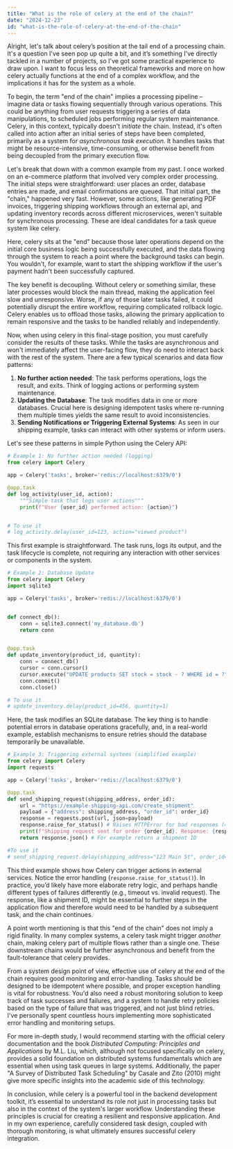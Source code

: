 ```yaml
---
title: "What is the role of celery at the end of the chain?"
date: "2024-12-23"
id: "what-is-the-role-of-celery-at-the-end-of-the-chain"
---
```


Alright, let's talk about celery’s position at the tail end of a processing chain. It's a question I've seen pop up quite a bit, and it’s something I've directly tackled in a number of projects, so I've got some practical experience to draw upon. I want to focus less on theoretical frameworks and more on how celery actually functions at the end of a complex workflow, and the implications it has for the system as a whole.

To begin, the term "end of the chain" implies a processing pipeline – imagine data or tasks flowing sequentially through various operations. This could be anything from user requests triggering a series of data manipulations, to scheduled jobs performing regular system maintenance. Celery, in this context, typically doesn't *initiate* the chain. Instead, it's often called into action after an initial series of steps have been completed, primarily as a system for *asynchronous task execution*. It handles tasks that might be resource-intensive, time-consuming, or otherwise benefit from being decoupled from the primary execution flow.

Let's break that down with a common example from my past. I once worked on an e-commerce platform that involved very complex order processing. The initial steps were straightforward: user places an order, database entries are made, and email confirmations are queued. That initial part, the "chain," happened very fast. However, some actions, like generating PDF invoices, triggering shipping workflows through an external api, and updating inventory records across different microservices, weren't suitable for synchronous processing. These are ideal candidates for a task queue system like celery.

Here, celery sits at the "end" because those later operations depend on the initial core business logic being successfully executed, and the data flowing through the system to reach a point where the background tasks can begin. You wouldn't, for example, want to start the shipping workflow if the user's payment hadn't been successfully captured.

The key benefit is decoupling. Without celery or something similar, these later processes would block the main thread, making the application feel slow and unresponsive. Worse, if any of those later tasks failed, it could potentially disrupt the entire workflow, requiring complicated rollback logic. Celery enables us to offload those tasks, allowing the primary application to remain responsive and the tasks to be handled reliably and independently.

Now, when using celery in this final-stage position, you must carefully consider the results of these tasks. While the tasks are asynchronous and won't immediately affect the user-facing flow, they do need to interact back with the rest of the system. There are a few typical scenarios and data flow patterns:

1.  **No further action needed**: The task performs operations, logs the result, and exits. Think of logging actions or performing system maintenance.
2.  **Updating the Database**: The task modifies data in one or more databases. Crucial here is designing idempotent tasks where re-running them multiple times yields the same result to avoid inconsistencies.
3. **Sending Notifications or Triggering External Systems**: As seen in our shipping example, tasks can interact with other systems or inform users.

Let's see these patterns in simple Python using the Celery API:

```python
# Example 1: No further action needed (logging)
from celery import Celery

app = Celery('tasks', broker='redis://localhost:6379/0')

@app.task
def log_activity(user_id, action):
    """Simple task that logs user actions"""
    print(f"User {user_id} performed action: {action}")


# To use it
# log_activity.delay(user_id=123, action="viewed product")

```

This first example is straightforward. The task runs, logs its output, and the task lifecycle is complete, not requiring any interaction with other services or components in the system.

```python
# Example 2: Database Update
from celery import Celery
import sqlite3

app = Celery('tasks', broker='redis://localhost:6379/0')


def connect_db():
    conn = sqlite3.connect('my_database.db')
    return conn


@app.task
def update_inventory(product_id, quantity):
    conn = connect_db()
    cursor = conn.cursor()
    cursor.execute("UPDATE products SET stock = stock - ? WHERE id = ?", (quantity, product_id))
    conn.commit()
    conn.close()

# To use it
# update_inventory.delay(product_id=456, quantity=1)
```
Here, the task modifies an SQLite database. The key thing is to handle potential errors in database operations gracefully, and, in a real-world example, establish mechanisms to ensure retries should the database temporarily be unavailable.

```python
# Example 3: Triggering external systems (simplified example)
from celery import Celery
import requests

app = Celery('tasks', broker='redis://localhost:6379/0')

@app.task
def send_shipping_request(shipping_address, order_id):
    url = "https://example-shipping-api.com/create_shipment"
    payload = {"address": shipping_address, "order_id": order_id}
    response = requests.post(url, json=payload)
    response.raise_for_status() # Raises HTTPError for bad responses (4xx or 5xx)
    print(f"Shipping request sent for order {order_id}. Response: {response.status_code}")
    return response.json() # For example return a shipment ID

#To use it
# send_shipping_request.delay(shipping_address="123 Main St", order_id="order_abc")
```

This third example shows how Celery can trigger actions in external services. Notice the error handling (`response.raise_for_status()`). In practice, you’d likely have more elaborate retry logic, and perhaps handle different types of failures differently (e.g., timeout vs. invalid request). The response, like a shipment ID, might be essential to further steps in the application flow and therefore would need to be handled by a subsequent task, and the chain continues.

A point worth mentioning is that this "end of the chain" does not imply a rigid finality. In many complex systems, a celery task might trigger *another* chain, making celery part of multiple flows rather than a single one. These downstream chains would be further asynchronous and benefit from the fault-tolerance that celery provides.

From a system design point of view, effective use of celery at the end of the chain requires good monitoring and error-handling. Tasks should be designed to be idempotent where possible, and proper exception handling is vital for robustness. You'd also need a robust monitoring solution to keep track of task successes and failures, and a system to handle retry policies based on the type of failure that was triggered, and not just blind retries. I've personally spent countless hours implementing more sophisticated error handling and monitoring setups.

For more in-depth study, I would recommend starting with the official celery documentation and the book *Distributed Computing: Principles and Applications* by M.L. Liu, which, although not focused specifically on celery, provides a solid foundation on distributed systems fundamentals which are essential when using task queues in large systems. Additionally, the paper "A Survey of Distributed Task Scheduling" by Casale and Zito (2010) might give more specific insights into the academic side of this technology.

In conclusion, while celery is a powerful tool in the backend development toolkit, it’s essential to understand its role not just in processing tasks but also in the context of the system's larger workflow. Understanding these principles is crucial for creating a resilient and responsive application. And in my own experience, carefully considered task design, coupled with thorough monitoring, is what ultimately ensures successful celery integration.

